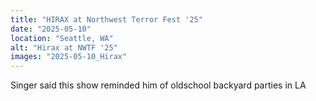 ```yaml
---
title: "HIRAX at Northwest Terror Fest '25"
date: "2025-05-10"
location: "Seattle, WA"
alt: "Hirax at NWTF '25"
images: "2025-05-10_Hirax"
---
```


Singer said this show reminded him of oldschool backyard parties in LA